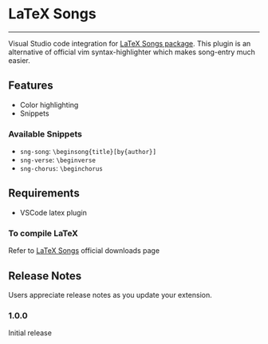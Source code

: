 # LaTeX Songs
___

Visual Studio code integration for [LaTeX Songs package](http://songs.sourceforge.net).
This plugin is an alternative of official vim syntax-highlighter which makes song-entry much easier.

## Features

- Color highlighting
- Snippets

### Available Snippets

- `sng-song`: `\beginsong{title}[by{author}]`
- `sng-verse`: `\beginverse`
- `sng-chorus`: `\beginchorus`

## Requirements

- VSCode latex plugin

### To compile LaTeX
Refer to [LaTeX Songs](http://songs.sourceforge.net/downloads.html) official downloads page

## Release Notes

Users appreciate release notes as you update your extension.

### 1.0.0

Initial release